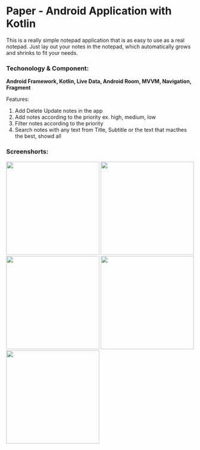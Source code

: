 # Paper - Android Application with Kotlin

This is a really simple notepad application that is as easy to use as a real notepad. Just lay out your notes in the notepad, which automatically grows and shrinks to fit your needs.

### Techonology & Component: 
**Android Framework, Kotlin, Live Data, Android Room, MVVM, Navigation, Fragment**

Features:
1. Add Delete Update notes in the app
2. Add notes according to the priority ex. high, medium, low
3. Filter notes according to the priority
4. Search notes with any text from Title, Subtitle or the text that macthes the best, showd all

### Screenshorts:

<p>
  <img src="https://user-images.githubusercontent.com/15082614/183228898-5f1d1da6-de67-422c-bf5f-d97ed2fe2e8f.jpeg" width="250"/>
  <img src="https://user-images.githubusercontent.com/15082614/183227913-95541652-8f7a-4247-9265-cec8c2e14067.jpeg" width="250" /> 
  <img src="https://user-images.githubusercontent.com/15082614/183227943-bcc4b49e-79ba-4541-b7e3-75078b087cb8.jpeg" width="250" />
  <img src="https://user-images.githubusercontent.com/15082614/183227942-cdb3c225-5950-4f41-a160-87b5911ddc09.jpeg" width="250" />
  <img src="https://user-images.githubusercontent.com/15082614/183227944-4e7fc353-075e-4f89-8cce-fd463b9dc799.jpeg" width="250"/>
</p>

